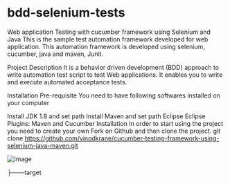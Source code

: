 # bdd-selenium-tests
Web application Testing with cucumber framework using Selenium and Java
This is the sample test automation framework developed for web application. This automation framework is developed using selenium, cucumber, java and maven, Junit.

Project Description
It is a behavior driven development (BDD) approach to write automation test script to test Web applications. It enables you to write and execute automated acceptance tests.

Installation
Pre-requisite You need to have following softwares installed on your computer

Install JDK 1.8 and set path
Install Maven and set path
Eclipse
Eclipse Plugins: Maven and Cucumber
Installation In order to start using the project you need to create your own Fork on Github and then clone the project.
git clone https://github.com/vinodkrane/cucumber-testing-framework-using-selenium-java-maven.git

![image](https://user-images.githubusercontent.com/18717702/118224507-3a7a4200-b47b-11eb-812a-ea3cc434f5b3.png)

├───target
